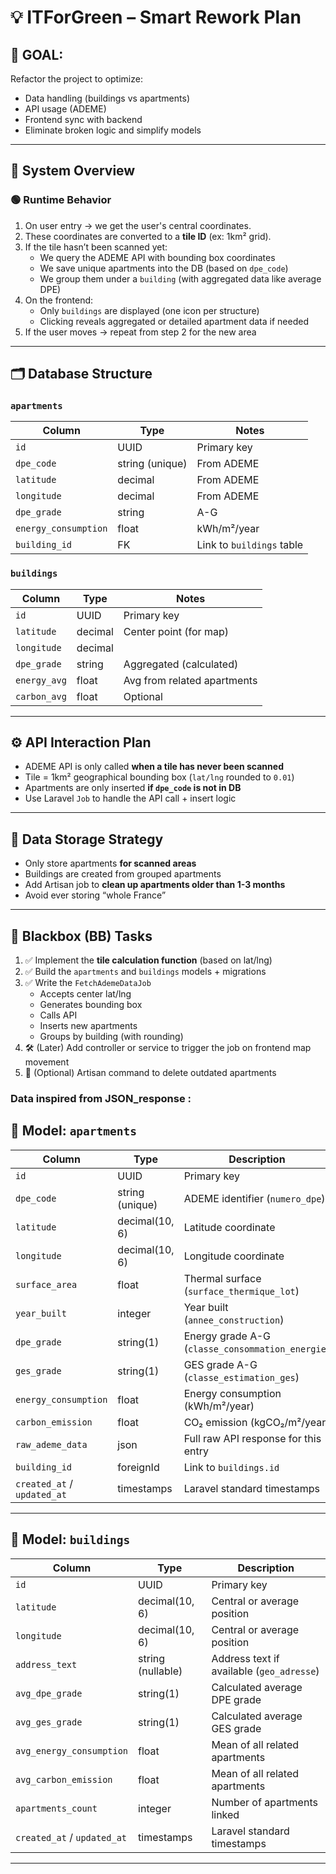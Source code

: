 
# 💡 ITForGreen – Smart Rework Plan

## 🧱 GOAL:
Refactor the project to optimize:
- Data handling (buildings vs apartments)
- API usage (ADEME)
- Frontend sync with backend
- Eliminate broken logic and simplify models

---

## 🔁 System Overview

### 🟢 Runtime Behavior
1. On user entry → we get the user's central coordinates.
2. These coordinates are converted to a **tile ID** (ex: 1km² grid).
3. If the tile hasn’t been scanned yet:
   - We query the ADEME API with bounding box coordinates
   - We save unique apartments into the DB (based on `dpe_code`)
   - We group them under a `building` (with aggregated data like average DPE)
4. On the frontend:
   - Only `buildings` are displayed (one icon per structure)
   - Clicking reveals aggregated or detailed apartment data if needed
5. If the user moves → repeat from step 2 for the new area

---

## 🗂️ Database Structure

### `apartments`
| Column              | Type            | Notes                        |
|---------------------|-----------------|------------------------------|
| `id`                | UUID            | Primary key                  |
| `dpe_code`          | string (unique) | From ADEME                   |
| `latitude`          | decimal         | From ADEME                   |
| `longitude`         | decimal         | From ADEME                   |
| `dpe_grade`         | string          | A-G                          |
| `energy_consumption`| float           | kWh/m²/year                  |
| `building_id`       | FK              | Link to `buildings` table    |

### `buildings`
| Column        | Type    | Notes                         |
|---------------|---------|-------------------------------|
| `id`          | UUID    | Primary key                   |
| `latitude`    | decimal | Center point (for map)        |
| `longitude`   | decimal |                               |
| `dpe_grade`   | string  | Aggregated (calculated)       |
| `energy_avg`  | float   | Avg from related apartments   |
| `carbon_avg`  | float   | Optional                      |

---

## ⚙️ API Interaction Plan

- ADEME API is only called **when a tile has never been scanned**
- Tile = 1km² geographical bounding box (`lat/lng` rounded to `0.01`)
- Apartments are only inserted **if `dpe_code` is not in DB**
- Use Laravel `Job` to handle the API call + insert logic

---

## 💾 Data Storage Strategy

- Only store apartments **for scanned areas**
- Buildings are created from grouped apartments
- Add Artisan job to **clean up apartments older than 1-3 months**
- Avoid ever storing “whole France”

---

## 📌 Blackbox (BB) Tasks

1. ✅ Implement the **tile calculation function** (based on lat/lng)
2. ✅ Build the `apartments` and `buildings` models + migrations
3. ✅ Write the `FetchAdemeDataJob`
   - Accepts center lat/lng
   - Generates bounding box
   - Calls API
   - Inserts new apartments
   - Groups by building (with rounding)
4. 🛠️ (Later) Add controller or service to trigger the job on frontend map movement
5. 🧹 (Optional) Artisan command to delete outdated apartments


### Data inspired from JSON_response : 
## 🧱 Model: `apartments`

| Column              | Type             | Description                                  |
|---------------------|------------------|----------------------------------------------|
| `id`                | UUID             | Primary key                                  |
| `dpe_code`          | string (unique)  | ADEME identifier (`numero_dpe`)              |
| `latitude`          | decimal(10, 6)   | Latitude coordinate                          |
| `longitude`         | decimal(10, 6)   | Longitude coordinate                         |
| `surface_area`      | float            | Thermal surface (`surface_thermique_lot`)    |
| `year_built`        | integer          | Year built (`annee_construction`)            |
| `dpe_grade`         | string(1)        | Energy grade A-G (`classe_consommation_energie`) |
| `ges_grade`         | string(1)        | GES grade A-G (`classe_estimation_ges`)      |
| `energy_consumption`| float            | Energy consumption (kWh/m²/year)             |
| `carbon_emission`   | float            | CO₂ emission (kgCO₂/m²/year)                 |
| `raw_ademe_data`    | json             | Full raw API response for this entry         |
| `building_id`       | foreignId        | Link to `buildings.id`                       |
| `created_at` / `updated_at` | timestamps | Laravel standard timestamps                  |

---

## 🏢 Model: `buildings`

| Column                  | Type             | Description                                |
|-------------------------|------------------|--------------------------------------------|
| `id`                    | UUID             | Primary key                                |
| `latitude`              | decimal(10, 6)   | Central or average position                |
| `longitude`             | decimal(10, 6)   | Central or average position                |
| `address_text`          | string (nullable)| Address text if available (`geo_adresse`)  |
| `avg_dpe_grade`         | string(1)        | Calculated average DPE grade               |
| `avg_ges_grade`         | string(1)        | Calculated average GES grade               |
| `avg_energy_consumption`| float            | Mean of all related apartments             |
| `avg_carbon_emission`   | float            | Mean of all related apartments             |
| `apartments_count`      | integer          | Number of apartments linked                |
| `created_at` / `updated_at` | timestamps   | Laravel standard timestamps                |

---